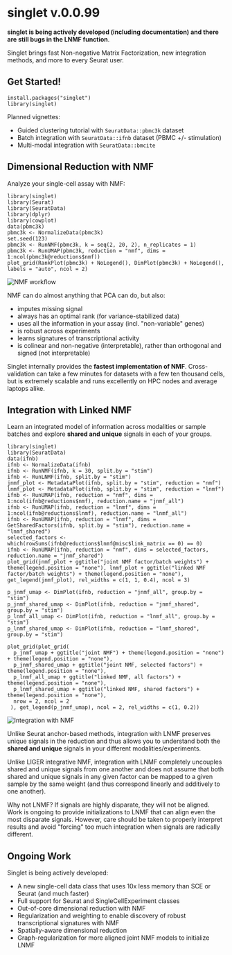 # singlet v.0.0.99

**singlet is being actively developed (including documentation) and there are still bugs in the LNMF function**.

Singlet brings fast Non-negative Matrix Factorization, new integration methods, and more to every Seurat user.

## Get Started!

```{R}
install.packages("singlet")
library(singlet)
```

Planned vignettes:
* Guided clustering tutorial with `SeuratData::pbmc3k` dataset
* Batch integration with `SeuratData::ifnb` dataset (PBMC +/- stimulation)
* Multi-modal integration with `SeuratData::bmcite`

## Dimensional Reduction with NMF

Analyze your single-cell assay with NMF:

```{R}
library(singlet)
library(Seurat)
library(SeuratData)
library(dplyr)
library(cowplot)
data(pbmc3k)
pbmc3k <- NormalizeData(pbmc3k)
set.seed(123)
pbmc3k <- RunNMF(pbmc3k, k = seq(2, 20, 2), n_replicates = 1)
pbmc3k <- RunUMAP(pbmc3k, reduction = "nmf", dims = 1:ncol(pbmc3k@reductions$nmf))
plot_grid(RankPlot(pbmc3k) + NoLegend(), DimPlot(pbmc3k) + NoLegend(), labels = "auto", ncol = 2)
```

![NMF workflow](https://github.com/zdebruine/singlet/blob/main/readme_figures/Picture1.png)

NMF can do almost anything that PCA can do, but also:
* imputes missing signal
* always has an optimal rank (for variance-stabilized data)
* uses all the information in your assay (incl. "non-variable" genes)
* is robust across experiments
* learns signatures of transcriptional activity
* is colinear and non-negative (interpretable), rather than orthogonal and signed (not interpretable)

Singlet internally provides the **fastest implementation of NMF**. Cross-validation can take a few minutes for datasets with a few ten thousand cells, but is extremely scalable and runs excellently on HPC nodes and average laptops alike.

## Integration with Linked NMF

Learn an integrated model of information across modalities or sample batches and explore **shared and unique** signals in each of your groups.

```{R}
library(singlet)
library(SeuratData)
data(ifnb)
ifnb <- NormalizeData(ifnb)
ifnb <- RunNMF(ifnb, k = 30, split.by = "stim")
ifnb <- RunLNMF(ifnb, split.by = "stim")
jnmf_plot <- MetadataPlot(ifnb, split.by = "stim", reduction = "nmf")
lnmf_plot <- MetadataPlot(ifnb, split.by = "stim", reduction = "lnmf")
ifnb <- RunUMAP(ifnb, reduction = "nmf", dims = 1:ncol(ifnb@reductions$nmf), reduction.name = "jnmf_all")
ifnb <- RunUMAP(ifnb, reduction = "lnmf", dims = 1:ncol(ifnb@reductions$lnmf), reduction.name = "lnmf_all")
ifnb <- RunUMAP(ifnb, reduction = "lnmf", dims = GetSharedFactors(ifnb, split.by = "stim"), reduction.name = "lnmf_shared")
selected_factors <-  which(rowSums(ifnb@reductions$lnmf@misc$link_matrix == 0) == 0)
ifnb <- RunUMAP(ifnb, reduction = "nmf", dims = selected_factors, reduction.name = "jnmf_shared")
plot_grid(jnmf_plot + ggtitle("joint NMF factor/batch weights") + theme(legend.position = "none"), lnmf_plot + ggtitle("linked NMF factor/batch weights") + theme(legend.position = "none"), get_legend(jnmf_plot), rel_widths = c(1, 1, 0.4), ncol = 3)

p_jnmf_umap <- DimPlot(ifnb, reduction = "jnmf_all", group.by = "stim")
p_jnmf_shared_umap <- DimPlot(ifnb, reduction = "jnmf_shared", group.by = "stim")
p_lnmf_all_umap <- DimPlot(ifnb, reduction = "lnmf_all", group.by = "stim")
p_lnmf_shared_umap <- DimPlot(ifnb, reduction = "lnmf_shared", group.by = "stim")

plot_grid(plot_grid(
  p_jnmf_umap + ggtitle("joint NMF") + theme(legend.position = "none") + theme(legend.position = "none"), 
  p_jnmf_shared_umap + ggtitle("joint NMF, selected factors") + theme(legend.position = "none"), 
  p_lnmf_all_umap + ggtitle("linked NMF, all factors") + theme(legend.position = "none"), 
  p_lnmf_shared_umap + ggtitle("linked NMF, shared factors") + theme(legend.position = "none"), 
  nrow = 2, ncol = 2
 ), get_legend(p_jnmf_umap), ncol = 2, rel_widths = c(1, 0.2))
```

![Integration with NMF](https://github.com/zdebruine/singlet/blob/main/readme_figures/Picture2.png)

Unlike Seurat anchor-based methods, integration with LNMF preserves unique signals in the reduction and thus allows you to understand both the **shared and unique** signals in your different modalities/experiments.

Unlike LIGER integrative NMF, integration with LNMF completely uncouples shared and unique signals from one another and does not assume that both shared and unique signals in any given factor can be mapped to a given sample by the same weight (and thus correspond linearly and additively to one another).

Why not LNMF? If signals are highly disparate, they will not be aligned. Work is ongoing to provide initializations to LNMF that can align even the most disparate signals. However, care should be taken to properly interpret results and avoid "forcing" too much integration when signals are radically different.

## Ongoing Work

Singlet is being actively developed:

* A new single-cell data class that uses 10x less memory than SCE or Seurat (and much faster)
* Full support for Seurat and SingleCellExperiment classes
* Out-of-core dimensional reduction with NMF
* Regularization and weighting to enable discovery of robust transcriptional signatures with NMF
* Spatially-aware dimensional reduction
* Graph-regularization for more aligned joint NMF models to initialize LNMF
